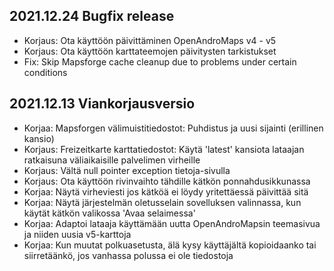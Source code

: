## 2021.12.24 Bugfix release

- Korjaus: Ota käyttöön päivittäminen OpenAndroMaps v4 - v5
- Korjaus: Ota käyttöön karttateemojen päivitysten tarkistukset
- Fix: Skip Mapsforge cache cleanup due to problems under certain conditions

## 2021.12.13 Viankorjausversio

- Korjaa: Mapsforgen välimuistitiedostot: Puhdistus ja uusi sijainti (erillinen kansio)
- Korjaus: Freizeitkarte karttatiedostot: Käytä 'latest' kansiota lataajan ratkaisuna väliaikaisille palvelimen virheille
- Korjaus: Vältä null pointer exception tietoja-sivulla
- Korjaus: Ota käyttöön rivinvaihto tähdille kätkön ponnahdusikkunassa
- Korjaa: Näytä virheviesti jos kätköä ei löydy yritettäessä päivittää sitä
- Korjaa: Näytä järjestelmän oletusselain sovelluksen valinnassa, kun käytät kätkön valikossa 'Avaa selaimessa'
- Korjaa: Adaptoi lataaja käyttämään uutta OpenAndroMapsin teemasivua ja niiden uusia v5-karttoja
- Korjaa: Kun muutat polkuasetusta, älä kysy käyttäjältä kopioidaanko tai siirretäänkö, jos vanhassa polussa ei ole tiedostoja
